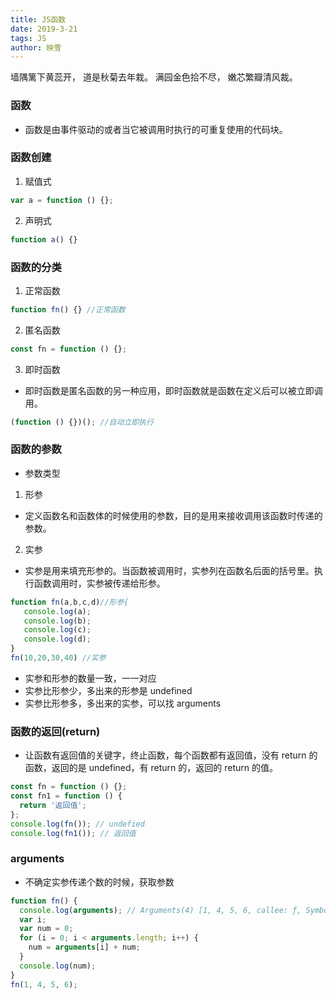 ```yaml
---
title: JS函数
date: 2019-3-21
tags: JS
author: 映雪
---
```


墙隅篱下黄蕊开， 道是秋菊去年栽。 满园金色拾不尽， 嫩芯繁瓣清风裁。

<!--more-->

### 函数

- 函数是由事件驱动的或者当它被调用时执行的可重复使用的代码块。

### 函数创建

1. 赋值式

```js
var a = function () {};
```

2. 声明式

```js
function a() {}
```

### 函数的分类

1. 正常函数

```js
function fn() {} //正常函数
```

2. 匿名函数

```js
const fn = function () {};
```

3. 即时函数

- 即时函数是匿名函数的另一种应用，即时函数就是函数在定义后可以被立即调用。

```js
(function () {})(); //自动立即执行
```

### 函数的参数

- 参数类型

1. 形参

- 定义函数名和函数体的时候使用的参数，目的是用来接收调用该函数时传递的参数。

2. 实参

- 实参是用来填充形参的。当函数被调用时，实参列在函数名后面的括号里。执行函数调用时，实参被传递给形参。

```js
function fn(a,b,c,d)//形参{
   console.log(a);
   console.log(b);
   console.log(c);
   console.log(d);
}
fn(10,20,30,40) //实参
```

- 实参和形参的数量一致，一一对应
- 实参比形参少，多出来的形参是 undefined
- 实参比形参多，多出来的实参，可以找 arguments

### 函数的返回(return)

- 让函数有返回值的关键字，终止函数，每个函数都有返回值，没有 return 的函数，返回的是 undefined，有 return 的，返回的 return 的值。

```js
const fn = function () {};
const fn1 = function () {
  return '返回值';
};
console.log(fn()); // undefied
console.log(fn1()); // 返回值
```

### arguments

- 不确定实参传递个数的时候，获取参数

```js
function fn() {
  console.log(arguments); // Arguments(4) [1, 4, 5, 6, callee: ƒ, Symbol(Symbol.iterator): ƒ]
  var i;
  var num = 0;
  for (i = 0; i < arguments.length; i++) {
    num = arguments[i] + num;
  }
  console.log(num);
}
fn(1, 4, 5, 6);
```
